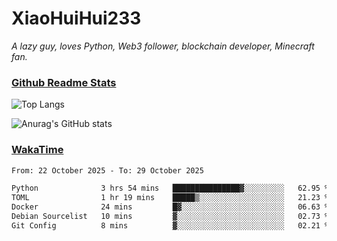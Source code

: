 # XiaoHuiHui233

*A lazy guy, loves Python, Web3 follower, blockchain developer, Minecraft fan.*

### [Github Readme Stats](https://github.com/anuraghazra/github-readme-stats)

![Top Langs](https://github-readme-stats.vercel.app/api/top-langs/?username=XiaoHuiHui233&layout=compact&theme=github_dark)

![Anurag's GitHub stats](https://github-readme-stats.vercel.app/api?username=XiaoHuiHui233&show_icons=true&theme=github_dark)

### [WakaTime](https://wakatime.com)

<!--START_SECTION:waka-->

```txt
From: 22 October 2025 - To: 29 October 2025

Python              3 hrs 54 mins   ███████████████▓░░░░░░░░░   62.95 %
TOML                1 hr 19 mins    █████▒░░░░░░░░░░░░░░░░░░░   21.23 %
Docker              24 mins         █▓░░░░░░░░░░░░░░░░░░░░░░░   06.63 %
Debian Sourcelist   10 mins         ▓░░░░░░░░░░░░░░░░░░░░░░░░   02.73 %
Git Config          8 mins          ▓░░░░░░░░░░░░░░░░░░░░░░░░   02.21 %
```

<!--END_SECTION:waka-->

